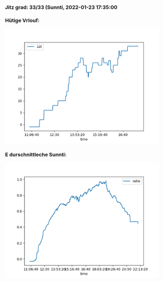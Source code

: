 ### Jitz grad: 33/33 (Sunnti, 2022-01-23 17:35:00

### Hütige Vrlouf:
![Graph](Today.png)

### E durschnittleche Sunnti:
![Graph](Sunnti.png)
